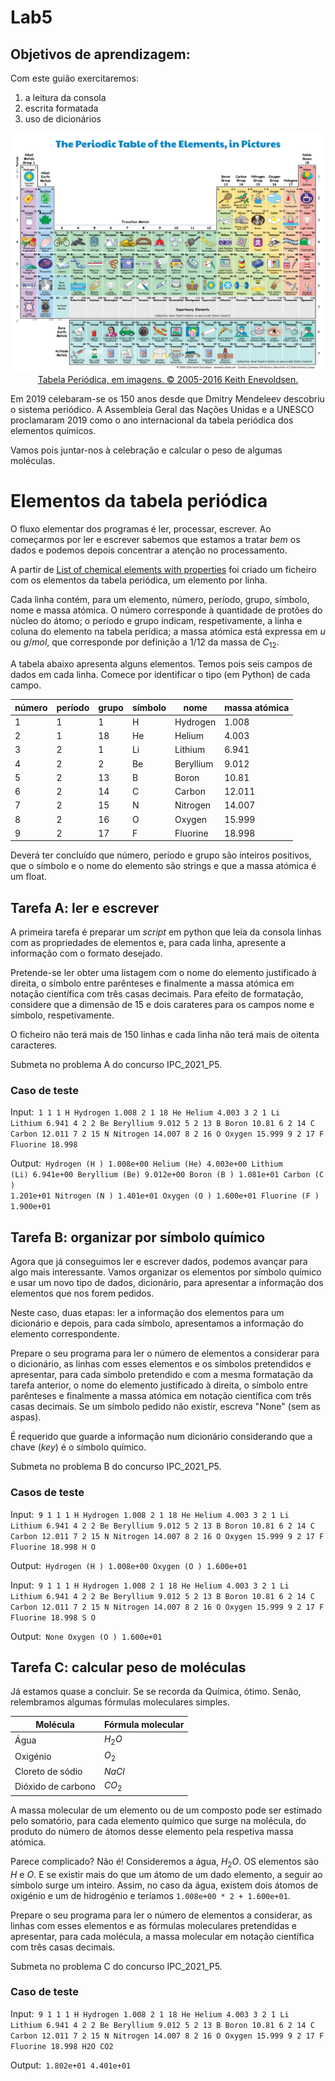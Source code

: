 # Lab5

## Objetivos de aprendizagem:

Com este guião exercitaremos:

1. a leitura da consola
1. escrita formatada
1. uso de dicionários

<center>
<img src="./Elements_Pics_Simple_w2000.png" alt="Tabela periódica em imagens" style="width: 500px;"/>
<a href="https://elements.wlonk.com/"> Tabela Periódica, em imagens. © 2005-2016 Keith Enevoldsen.</a>
</center>

Em 2019 celebaram-se os 150 anos desde que Dmitry Mendeleev descobriu o sistema periódico. A Assembleia Geral das Nações Unidas e a UNESCO proclamaram 2019 como o ano internacional da tabela periódica dos elementos químicos.

Vamos pois juntar-nos à celebração e calcular o peso de algumas moléculas.

# Elementos da tabela periódica

O fluxo elementar dos programas é ler, processar, escrever. Ao começarmos por ler e escrever sabemos que estamos a tratar *bem* os dados e podemos depois concentrar a atenção no processamento.

A partir de <a href="https://images-of-elements.com/element-properties.php">List of chemical elements with properties</a> foi criado um ficheiro com os elementos da tabela periódica, um elemento por linha.

Cada linha contém, para um elemento, número, período, grupo, símbolo, nome e massa atómica. O número corresponde à quantidade de protões do núcleo do átomo; o período e grupo indicam, respetivamente, a linha e coluna do elemento na tabela perídica; a massa atómica está expressa em $u$ ou $g/mol$, que corresponde por definição a $1/12$ da massa de $C_{12}$.

A tabela abaixo apresenta alguns elementos.
Temos pois seis campos de dados em cada linha. Comece por identificar o tipo (em Python) de cada campo.

| número | período | grupo | símbolo | nome | massa atómica|
|------- |---------|-------|---------|------|--------------| 
| 1 | 1 | 1 | H | Hydrogen | 1.008|
| 2 | 1 | 18 | He | Helium |4.003|
| 3 | 2 | 1 | Li | Lithium |6.941|
| 4 | 2 | 2 | Be | Beryllium |9.012|
| 5 | 2 | 13 | B | Boron |10.81|
| 6 | 2 | 14 | C | Carbon |12.011|
| 7 | 2 | 15 | N | Nitrogen |14.007|
| 8 | 2 | 16 | O | Oxygen |15.999|
| 9 | 2 | 17 | F | Fluorine |18.998|


Deverá ter concluído que número, período e grupo são inteiros positivos, que o símbolo e o nome do elemento são strings e que a massa atómica é um float. 

## Tarefa A: ler e escrever
A primeira tarefa é preparar um *script* em python que leia da consola linhas com as propriedades de elementos e, para cada linha, apresente a informação com o formato desejado.

Pretende-se ler obter uma listagem com o nome do elemento justificado à direita, o símbolo entre parênteses e finalmente a massa atómica em notação científica com três casas decimais. Para efeito de formatação, considere que a dimensão de 15 e dois carateres para os campos nome e símbolo, respetivamente.

O ficheiro não terá mais de 150 linhas e cada linha não terá mais de oitenta caracteres.

Submeta no problema A do concurso IPC_2021_P5.

### Caso de teste

Input:<code>
1 1 1 H Hydrogen 1.008
2 1 18 He Helium 4.003
3 2 1 Li Lithium 6.941
4 2 2 Be Beryllium 9.012
5 2 13 B Boron 10.81
6 2 14 C Carbon 12.011
7 2 15 N Nitrogen 14.007
8 2 16 O Oxygen 15.999
9 2 17 F Fluorine 18.998
</code>

Output:<code>
       Hydrogen (H ) 1.008e+00
         Helium (He) 4.003e+00
        Lithium (Li) 6.941e+00
      Beryllium (Be) 9.012e+00
          Boron (B ) 1.081e+01
         Carbon (C ) 1.201e+01
       Nitrogen (N ) 1.401e+01
         Oxygen (O ) 1.600e+01
       Fluorine (F ) 1.900e+01
</code>

## Tarefa B: organizar por símbolo químico

Agora que já conseguimos ler e escrever dados, podemos avançar para algo mais interessante. Vamos organizar os elementos por símbolo químico e usar  um novo tipo de dados, dicionário, para apresentar a informação dos elementos que nos forem pedidos.

Neste caso, duas etapas: ler a informação dos elementos para um dicionário e depois, para cada símbolo, apresentamos a informação do elemento correspondente. 

Prepare o seu programa para ler o número de elementos a considerar para o dicionário, as linhas com esses elementos e os símbolos pretendidos e apresentar, para cada símbolo pretendido e com a mesma formatação da tarefa anterior, o nome do elemento justificado à direita, o símbolo entre parênteses e finalmente a massa atómica em notação científica com três casas decimais. Se um símbolo pedido não existir, escreva "None" (sem as aspas).

É requerido que guarde a informação num dicionário considerando que a chave (*key*) é o símbolo químico.

Submeta no problema B do concurso IPC_2021_P5.

### Casos de teste

Input:<code>
9
1 1 1 H Hydrogen 1.008
2 1 18 He Helium 4.003
3 2 1 Li Lithium 6.941
4 2 2 Be Beryllium 9.012
5 2 13 B Boron 10.81
6 2 14 C Carbon 12.011
7 2 15 N Nitrogen 14.007
8 2 16 O Oxygen 15.999
9 2 17 F Fluorine 18.998
H
O
</code> 

Output:<code>
       Hydrogen (H ) 1.008e+00
         Oxygen (O ) 1.600e+01
</code>

Input:<code>
9
1 1 1 H Hydrogen 1.008
2 1 18 He Helium 4.003
3 2 1 Li Lithium 6.941
4 2 2 Be Beryllium 9.012
5 2 13 B Boron 10.81
6 2 14 C Carbon 12.011
7 2 15 N Nitrogen 14.007
8 2 16 O Oxygen 15.999
9 2 17 F Fluorine 18.998
S
O
</code> 

Output:<code>
None
         Oxygen (O ) 1.600e+01
</code>

## Tarefa C: calcular peso de moléculas

Já estamos quase a concluir. Se se recorda da Química, ótimo. Senão, relembramos algumas fórmulas moleculares simples.

| Molécula | Fórmula molecular  |
| -------- | ------- |
| Água | $H_2 O$ |
| Oxigénio | $O_2$|
| Cloreto de sódio | $Na Cl$ |
| Dióxido de carbono | $C O_2$ |   


A massa molecular de um elemento ou de um composto pode ser estimado pelo somatório, para cada elemento químico que surge na molécula, do produto do número de átomos desse elemento pela respetiva massa atómica. 

Parece complicado? Não é! Consideremos a água, $H_2 O$. OS elementos são $H$  e $O$. E se existir mais do que um átomo de um dado elemento, a seguir ao símbolo surge um inteiro. Assim, no caso da água, existem dois átomos de oxigénio e um de hidrogénio e teríamos ``` 1.008e+00 * 2 + 1.600e+01 ```.


Prepare o seu programa para ler o número de elementos a considerar, as linhas com esses elementos e as fórmulas moleculares pretendidas e apresentar, para cada molécula, a massa molecular em notação científica com três casas decimais. 

Submeta no problema C do concurso IPC_2021_P5.

### Caso de teste

Input:<code>
9
1 1 1 H Hydrogen 1.008
2 1 18 He Helium 4.003
3 2 1 Li Lithium 6.941
4 2 2 Be Beryllium 9.012
5 2 13 B Boron 10.81
6 2 14 C Carbon 12.011
7 2 15 N Nitrogen 14.007
8 2 16 O Oxygen 15.999
9 2 17 F Fluorine 18.998
H2O
CO2
</code> 

Output:<code>
1.802e+01
4.401e+01
</code>
